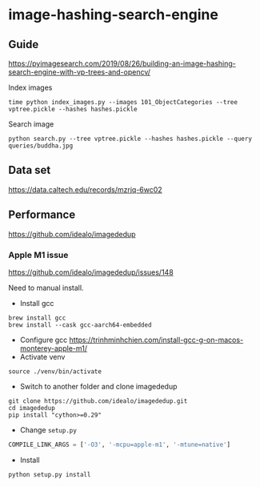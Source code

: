 # image-hashing-search-engine

## Guide
https://pyimagesearch.com/2019/08/26/building-an-image-hashing-search-engine-with-vp-trees-and-opencv/

Index images
```shell
time python index_images.py --images 101_ObjectCategories --tree vptree.pickle --hashes hashes.pickle
```

Search image
```shell
python search.py --tree vptree.pickle --hashes hashes.pickle --query queries/buddha.jpg
```

## Data set
https://data.caltech.edu/records/mzrjq-6wc02

## Performance
https://github.com/idealo/imagededup

### Apple M1 issue
https://github.com/idealo/imagededup/issues/148

Need to manual install.
* Install gcc 
```shell
brew install gcc
brew install --cask gcc-aarch64-embedded
```
* Configure gcc https://trinhminhchien.com/install-gcc-g-on-macos-monterey-apple-m1/
* Activate venv
```shell
source ./venv/bin/activate
```
* Switch to another folder and clone imagededup
```shell
git clone https://github.com/idealo/imagededup.git
cd imagededup
pip install "cython>=0.29"
```
* Change `setup.py`
```python
COMPILE_LINK_ARGS = ['-O3', '-mcpu=apple-m1', '-mtune=native']
```
* Install
```shell
python setup.py install
```